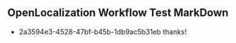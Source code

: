 ## OpenLocalization Workflow Test MarkDown
* 2a3594e3-4528-47bf-b45b-1db9ac5b31eb thanks!

<!--HONumber=Aug16_HO4-->


